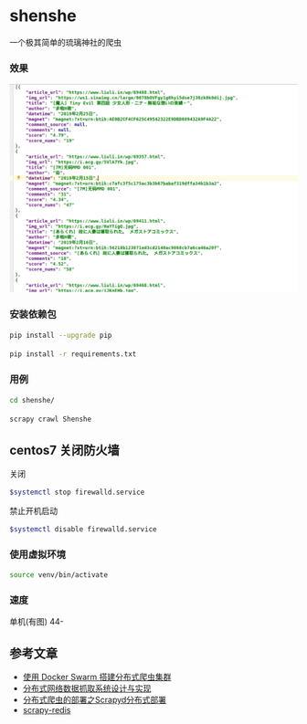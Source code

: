 # shenshe
一个极其简单的琉璃神社的爬虫


### 效果

![](images/header.png)

### 安装依赖包

```sh
pip install --upgrade pip

pip install -r requirements.txt
```

### 用例

```sh
cd shenshe/

scrapy crawl Shenshe
```

## centos7 关闭防火墙

关闭
```bash
$systemctl stop firewalld.service
```

禁止开机启动
```bash
$systemctl disable firewalld.service
```

### 使用虚拟环境

```bash
source venv/bin/activate
```

### 速度

单机(有图)
44-

## 参考文章

- [使用 Docker Swarm 搭建分布式爬虫集群](https://www.kingname.info/2018/10/13/use-docker-swarm/)
- [分布式网络数据抓取系统设计与实现](https://www.jianshu.com/p/fb028ad74798)
- [分布式爬虫的部署之Scrapyd分布式部署](https://juejin.im/post/5b0e1a8ff265da092100709f)
- [scrapy-redis](https://github.com/rmax/scrapy-redis)